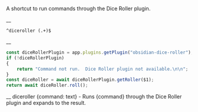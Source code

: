 A shortcut to run commands through the Dice Roller plugin.

__
```
^diceroller (.+)$
```
__
```js
const diceRollerPlugin = app.plugins.getPlugin("obsidian-dice-roller");
if (!diceRollerPlugin)
{
	return "Command not run.  Dice Roller plugin not available.\n\n";
}
const diceRoller = await diceRollerPlugin.getRoller($1);
return await diceRoller.roll();
```
__
diceroller {command: text} - Runs {command} through the Dice Roller plugin and expands to the result.
